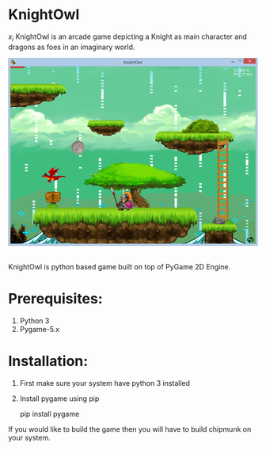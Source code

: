 # KnightOwl
$x_{i}$
KnightOwl is an arcade game depicting a Knight as main character and dragons as foes in an imaginary world.

![Screenshot](https://raw.githubusercontent.com/manish7294/KnightOwl/master/GameScreen.png)

KnightOwl is python based game built on top of PyGame 2D Engine.

# Prerequisites:
1. Python 3
2. Pygame-5.x

# Installation:
1. First make sure your system have python 3 installed
2. Install pygame using pip
   
   pip install pygame
   

If you would like to build the game then you will have to build chipmunk on your system.
